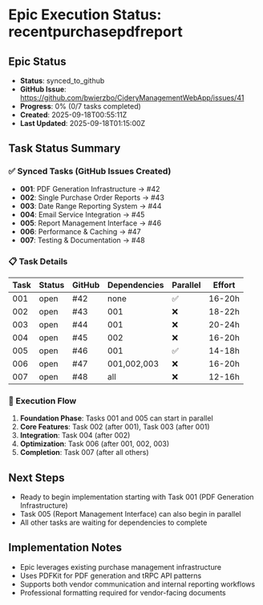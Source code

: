 # Epic Execution Status: recentpurchasepdfreport

## Epic Status
- **Status**: synced_to_github
- **GitHub Issue**: https://github.com/bwierzbo/CideryManagementWebApp/issues/41
- **Progress**: 0% (0/7 tasks completed)
- **Created**: 2025-09-18T00:55:11Z
- **Last Updated**: 2025-09-18T01:15:00Z

## Task Status Summary

### ✅ Synced Tasks (GitHub Issues Created)
- **001**: PDF Generation Infrastructure → #42
- **002**: Single Purchase Order Reports → #43
- **003**: Date Range Reporting System → #44
- **004**: Email Service Integration → #45
- **005**: Report Management Interface → #46
- **006**: Performance & Caching → #47
- **007**: Testing & Documentation → #48

### 📋 Task Details

| Task | Status | GitHub | Dependencies | Parallel | Effort |
|------|--------|--------|--------------|----------|--------|
| 001  | open   | #42    | none         | ✅       | 16-20h |
| 002  | open   | #43    | 001          | ❌       | 18-22h |
| 003  | open   | #44    | 001          | ❌       | 20-24h |
| 004  | open   | #45    | 002          | ❌       | 16-20h |
| 005  | open   | #46    | 001          | ✅       | 14-18h |
| 006  | open   | #47    | 001,002,003  | ❌       | 16-20h |
| 007  | open   | #48    | all          | ❌       | 12-16h |

### 🔄 Execution Flow
1. **Foundation Phase**: Tasks 001 and 005 can start in parallel
2. **Core Features**: Task 002 (after 001), Task 003 (after 001)
3. **Integration**: Task 004 (after 002)
4. **Optimization**: Task 006 (after 001, 002, 003)
5. **Completion**: Task 007 (after all others)

## Next Steps
- Ready to begin implementation starting with Task 001 (PDF Generation Infrastructure)
- Task 005 (Report Management Interface) can also begin in parallel
- All other tasks are waiting for dependencies to complete

## Implementation Notes
- Epic leverages existing purchase management infrastructure
- Uses PDFKit for PDF generation and tRPC API patterns
- Supports both vendor communication and internal reporting workflows
- Professional formatting required for vendor-facing documents